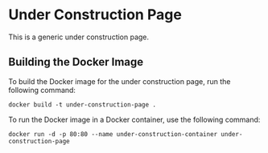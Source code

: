 # Under Construction Page

This is a generic under construction page.

## Building the Docker Image

To build the Docker image for the under construction page, run the following command:

```
docker build -t under-construction-page .
```

To run the Docker image in a Docker container, use the following command:

```
docker run -d -p 80:80 --name under-construction-container under-construction-page
```